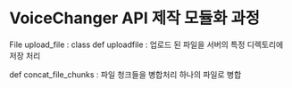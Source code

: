 # VoiceChanger API 제작 모듈화 과정 

 File upload_file : class 
 def uploadfile : 업로드 된 파일을 서버의 특정 디렉토리에 저장 처리 

 def concat_file_chunks : 파일 청크들을 병합처리  하나의 파일로 병합 

